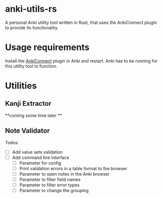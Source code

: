 # anki-utils-rs

A personal Anki utility tool written in Rust, that uses the AnkiConnect plugin to provide its functionality.

# Usage requirements

Install the [AnkiConnect](https://ankiweb.net/shared/info/2055492159) plugin in Anki and restart. Anki has to be running for this utility tool to function.

# Utilities


## Kanji Extractor

**coming some time later **

## Note Validator

Todos:
- [ ] Add value sets validation
- [ ] Add command line interface
    - [ ] Parameter for config
    - [ ] Print validation errors in a table format to the browser
    - [ ] Parameter to open notes in the Anki browser
    - [ ] Parameter to filter field names
    - [ ] Parameter to filter error types
    - [ ] Parameter to change the grouping
